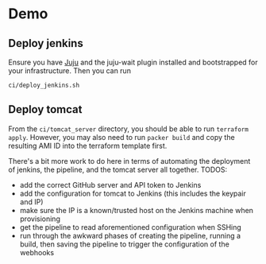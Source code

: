 # Demo
## Deploy jenkins
Ensure you have [Juju](https://jujucharms.com/) and the juju-wait plugin installed and bootstrapped
for your infrastructure. Then you can run
```
ci/deploy_jenkins.sh
```
## Deploy tomcat
From the `ci/tomcat_server` directory, you should be able to run `terraform apply`. However, you
may also need to run `packer build` and copy the resulting AMI ID into the terraform template
first.

There's a bit more work to do here in terms of automating the deployment of jenkins, the pipeline,
and the tomcat server all together.
TODOS:
- add the correct GitHub server and API token to Jenkins
- add the configuration for tomcat to Jenkins (this includes the keypair and IP)
- make sure the IP is a known/trusted host on the Jenkins machine when provisioning
- get the pipeline to read aforementioned configuration when SSHing
- run through the awkward phases of creating the pipeline, running a build, then saving the
  pipeline to trigger the configuration of the webhooks
